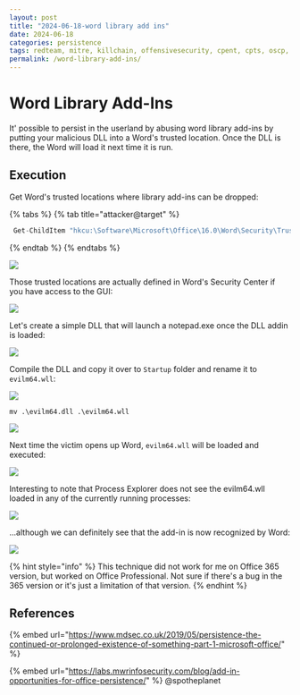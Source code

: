 ```yaml
---
layout: post
title: "2024-06-18-word library add ins"
date: 2024-06-18
categories: persistence
tags: redteam, mitre, killchain, offensivesecurity, cpent, cpts, oscp, exploit
permalink: /word-library-add-ins/
---
```


# Word Library Add-Ins

It' possible to persist in the userland by abusing word library add-ins by putting your malicious DLL into a Word's trusted location. Once the DLL is there, the Word will load it next time it is run.

## Execution

Get Word's trusted locations where library add-ins can be dropped:

{% tabs %}
{% tab title="attacker@target" %}
```csharp
 Get-ChildItem "hkcu:\Software\Microsoft\Office\16.0\Word\Security\Trusted Locations"
```
{% endtab %}
{% endtabs %}

![](<../../.gitbook/assets/Annotation 2019-06-22 121402.png>)

Those trusted locations are actually defined in Word's Security Center if you have access to the GUI:

![](<../../.gitbook/assets/Annotation 2019-06-22 121426.png>)

Let's create a simple DLL that will launch a notepad.exe once the DLL addin is loaded:

![](<../../.gitbook/assets/Annotation 2019-06-22 143558.png>)

Compile the DLL and copy it over to `Startup` folder and rename it to `evilm64.wll`:

![](<../../.gitbook/assets/Annotation 2019-06-22 121537.png>)

```
mv .\evilm64.dll .\evilm64.wll
```

![](<../../.gitbook/assets/Annotation 2019-06-22 144024.png>)

Next time the victim opens up Word, `evilm64.wll` will be loaded and executed:

![](<../../.gitbook/assets/Annotation 2019-06-22 143432.png>)

Interesting to note that Process Explorer does not see the evilm64.wll loaded in any of the currently running processes:

![](<../../.gitbook/assets/Annotation 2019-06-22 144128.png>)

...although we can definitely see that the add-in is now recognized by Word:

![](<../../.gitbook/assets/Annotation 2019-06-22 144219.png>)

{% hint style="info" %}
This technique did not work for me on Office 365 version, but worked on Office Professional. Not sure if there's a bug in the 365 version or it's just a limitation of that version.
{% endhint %}

## References

{% embed url="https://www.mdsec.co.uk/2019/05/persistence-the-continued-or-prolonged-existence-of-something-part-1-microsoft-office/" %}

{% embed url="https://labs.mwrinfosecurity.com/blog/add-in-opportunities-for-office-persistence/" %}
@spotheplanet
